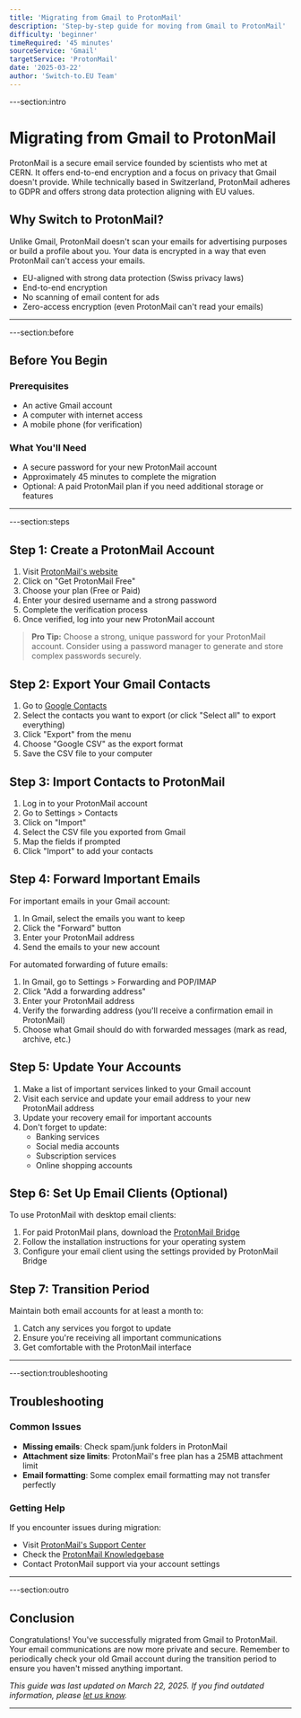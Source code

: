 ```yaml
---
title: 'Migrating from Gmail to ProtonMail'
description: 'Step-by-step guide for moving from Gmail to ProtonMail'
difficulty: 'beginner'
timeRequired: '45 minutes'
sourceService: 'Gmail'
targetService: 'ProtonMail'
date: '2025-03-22'
author: 'Switch-to.EU Team'
---
```


---section:intro

# Migrating from Gmail to ProtonMail

ProtonMail is a secure email service founded by scientists who met at CERN. It offers end-to-end encryption and a focus on privacy that Gmail doesn't provide. While technically based in Switzerland, ProtonMail adheres to GDPR and offers strong data protection aligning with EU values.

## Why Switch to ProtonMail?

Unlike Gmail, ProtonMail doesn't scan your emails for advertising purposes or build a profile about you. Your data is encrypted in a way that even ProtonMail can't access your emails.

- EU-aligned with strong data protection (Swiss privacy laws)
- End-to-end encryption
- No scanning of email content for ads
- Zero-access encryption (even ProtonMail can't read your emails)

---

---section:before

## Before You Begin

### Prerequisites

- An active Gmail account
- A computer with internet access
- A mobile phone (for verification)

### What You'll Need

- A secure password for your new ProtonMail account
- Approximately 45 minutes to complete the migration
- Optional: A paid ProtonMail plan if you need additional storage or features

---

---section:steps

## Step 1: Create a ProtonMail Account

1. Visit [ProtonMail's website](https://proton.me/mail)
2. Click on "Get ProtonMail Free"
3. Choose your plan (Free or Paid)
4. Enter your desired username and a strong password
5. Complete the verification process
6. Once verified, log into your new ProtonMail account

> **Pro Tip:** Choose a strong, unique password for your ProtonMail account. Consider using a password manager to generate and store complex passwords securely.

## Step 2: Export Your Gmail Contacts

1. Go to [Google Contacts](https://contacts.google.com)
2. Select the contacts you want to export (or click "Select all" to export everything)
3. Click "Export" from the menu
4. Choose "Google CSV" as the export format
5. Save the CSV file to your computer

## Step 3: Import Contacts to ProtonMail

1. Log in to your ProtonMail account
2. Go to Settings > Contacts
3. Click on "Import"
4. Select the CSV file you exported from Gmail
5. Map the fields if prompted
6. Click "Import" to add your contacts

## Step 4: Forward Important Emails

For important emails in your Gmail account:

1. In Gmail, select the emails you want to keep
2. Click the "Forward" button
3. Enter your ProtonMail address
4. Send the emails to your new account

For automated forwarding of future emails:

1. In Gmail, go to Settings > Forwarding and POP/IMAP
2. Click "Add a forwarding address"
3. Enter your ProtonMail address
4. Verify the forwarding address (you'll receive a confirmation email in ProtonMail)
5. Choose what Gmail should do with forwarded messages (mark as read, archive, etc.)

## Step 5: Update Your Accounts

1. Make a list of important services linked to your Gmail account
2. Visit each service and update your email address to your new ProtonMail address
3. Update your recovery email for important accounts
4. Don't forget to update:
   - Banking services
   - Social media accounts
   - Subscription services
   - Online shopping accounts

## Step 6: Set Up Email Clients (Optional)

To use ProtonMail with desktop email clients:

1. For paid ProtonMail plans, download the [ProtonMail Bridge](https://proton.me/mail/bridge)
2. Follow the installation instructions for your operating system
3. Configure your email client using the settings provided by ProtonMail Bridge

## Step 7: Transition Period

Maintain both email accounts for at least a month to:

1. Catch any services you forgot to update
2. Ensure you're receiving all important communications
3. Get comfortable with the ProtonMail interface

---

---section:troubleshooting

## Troubleshooting

### Common Issues

- **Missing emails**: Check spam/junk folders in ProtonMail
- **Attachment size limits**: ProtonMail's free plan has a 25MB attachment limit
- **Email formatting**: Some complex email formatting may not transfer perfectly

### Getting Help

If you encounter issues during migration:

- Visit [ProtonMail's Support Center](https://proton.me/support/mail)
- Check the [ProtonMail Knowledgebase](https://proton.me/support/knowledge-base)
- Contact ProtonMail support via your account settings

---

---section:outro

## Conclusion

Congratulations! You've successfully migrated from Gmail to ProtonMail. Your email communications are now more private and secure. Remember to periodically check your old Gmail account during the transition period to ensure you haven't missed anything important.

_This guide was last updated on March 22, 2025. If you find outdated information, please [let us know](https://github.com/your-repo/switch-to.eu)._

---
